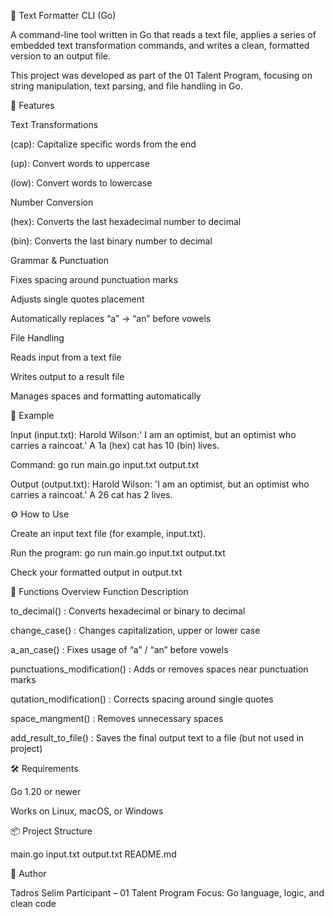 🧠 Text Formatter CLI (Go)

A command-line tool written in Go that reads a text file, applies a series of embedded text transformation commands, and writes a clean, formatted version to an output file.

This project was developed as part of the 01 Talent Program, focusing on string manipulation, text parsing, and file handling in Go.

🚀 Features

Text Transformations

(cap): Capitalize specific words from the end

(up): Convert words to uppercase

(low): Convert words to lowercase

Number Conversion

(hex): Converts the last hexadecimal number to decimal

(bin): Converts the last binary number to decimal

Grammar & Punctuation

Fixes spacing around punctuation marks

Adjusts single quotes placement

Automatically replaces “a” → “an” before vowels

File Handling

Reads input from a text file

Writes output to a result file

Manages spaces and formatting automatically

🧩 Example

Input (input.txt):
Harold Wilson:' I am an optimist, but an optimist who carries a raincoat.'
A 1a (hex) cat has 10 (bin) lives.

Command:
go run main.go input.txt output.txt

Output (output.txt):
Harold Wilson: 'I am an optimist, but an optimist who carries a raincoat.'
A 26 cat has 2 lives.

⚙️ How to Use

Create an input text file (for example, input.txt).

Run the program:
go run main.go input.txt output.txt

Check your formatted output in output.txt

🧰 Functions Overview
Function	Description

to_decimal()	: Converts hexadecimal or binary to decimal

change_case()	: Changes capitalization, upper or lower case

a_an_case()	: Fixes usage of “a” / “an” before vowels

punctuations_modification() :	Adds or removes spaces near punctuation marks

qutation_modification() :	Corrects spacing around single quotes

space_mangment() :	Removes unnecessary spaces

add_result_to_file() :	Saves the final output text to a file (but not used in project)

🛠 Requirements

Go 1.20 or newer

Works on Linux, macOS, or Windows

📦 Project Structure

main.go
input.txt
output.txt
README.md

👤 Author

Tadros Selim
Participant – 01 Talent Program
Focus: Go language, logic, and clean code
